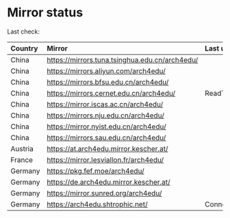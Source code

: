 <script src="./time.js"></script>
# Mirror status
Last check: <script type="text/javascript">localize(1755595612.9756534);</script>

|Country|Mirror|Last update|
|:------|:-----|:----------|
|China|https://mirrors.tuna.tsinghua.edu.cn/arch4edu/|<script type="text/javascript">localize(1755542852);</script>|
|China|https://mirrors.aliyun.com/arch4edu/|<script type="text/javascript">localize(1755585963);</script>|
|China|https://mirrors.bfsu.edu.cn/arch4edu/|<script type="text/javascript">localize(1755542852);</script>|
|China|https://mirrors.cernet.edu.cn/arch4edu/|ReadTimeout|
|China|https://mirror.iscas.ac.cn/arch4edu/|<script type="text/javascript">localize(1755542852);</script>|
|China|https://mirrors.nju.edu.cn/arch4edu/|<script type="text/javascript">localize(1755542852);</script>|
|China|https://mirror.nyist.edu.cn/arch4edu/|<script type="text/javascript">localize(1755542852);</script>|
|China|https://mirrors.sau.edu.cn/arch4edu/|<script type="text/javascript">localize(1755369726);</script>|
|Austria|https://at.arch4edu.mirror.kescher.at/|<script type="text/javascript">localize(1755542852);</script>|
|France|https://mirror.lesviallon.fr/arch4edu/|<script type="text/javascript">localize(1755542852);</script>|
|Germany|https://pkg.fef.moe/arch4edu/|<script type="text/javascript">localize(1755542852);</script>|
|Germany|https://de.arch4edu.mirror.kescher.at/|<script type="text/javascript">localize(1755542852);</script>|
|Germany|https://mirror.sunred.org/arch4edu/|<script type="text/javascript">localize(1755542852);</script>|
|Germany|https://arch4edu.shtrophic.net/|ConnectionError|

<script src="./tablefilter/tablefilter.js"></script>
<script src="./table.js"></script>